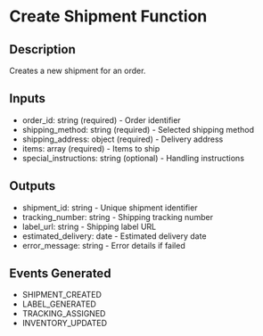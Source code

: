 # Create Shipment Function

## Description
Creates a new shipment for an order.

## Inputs
- order_id: string (required) - Order identifier
- shipping_method: string (required) - Selected shipping method
- shipping_address: object (required) - Delivery address
- items: array (required) - Items to ship
- special_instructions: string (optional) - Handling instructions

## Outputs
- shipment_id: string - Unique shipment identifier
- tracking_number: string - Shipping tracking number
- label_url: string - Shipping label URL
- estimated_delivery: date - Estimated delivery date
- error_message: string - Error details if failed

## Events Generated
- SHIPMENT_CREATED
- LABEL_GENERATED
- TRACKING_ASSIGNED
- INVENTORY_UPDATED